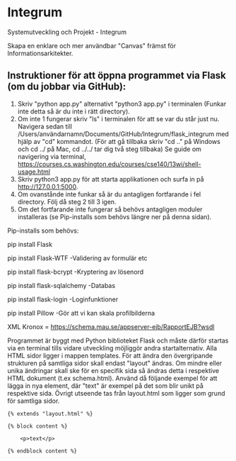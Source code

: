 # Integrum

Systemutveckling och Projekt - Integrum

Skapa en enklare och mer användbar "Canvas" främst för Informationsarkitekter.

Instruktioner för att öppna programmet via Flask (om du jobbar via GitHub):
---------------------------------------------------------------------------
1. Skriv "python app.py" alternativt "python3 app.py" i terminalen (Funkar inte detta så är du inte i rätt directory).
2. Om inte 1 fungerar skriv "ls" i terminalen för att se var du står just nu. Navigera sedan till /Users/användarnamn/Documents/GitHub/Integrum/flask_integrum med hjälp av "cd" kommandot. (För att gå tillbaka skriv "cd .." på Windows och cd ../ på Mac, cd ../../ tar dig två steg tillbaka) Se guide om navigering via terminal, https://courses.cs.washington.edu/courses/cse140/13wi/shell-usage.html
3. Skriv python3 app.py för att starta applikationen och surfa in på http://127.0.0.1:5000.
4. Om ovanstånde inte funkar så är du antagligen fortfarande i fel directory. Följ då steg 2 till 3 igen.
5. Om det fortfarande inte fungerar så behövs antagligen moduler installeras (se Pip-installs som behövs längre ner på denna sidan).


Pip-installs som behövs:

pip install Flask

pip install Flask-WTF      -Validering av formulär etc

pip install flask-bcrypt       -Kryptering av lösenord 

pip install flask-sqlalchemy   -Databas

pip install flask-login    -Loginfunktioner

pip install Pillow     -Gör att vi kan skala profilbilderna


XML Kronox = https://schema.mau.se/appserver-ejb/RapportEJB?wsdl


Programmet är byggt med Python biblioteket Flask och måste därför startas via en terminal tills vidare utveckling möjliggör andra startalternativ.
Alla HTML sidor ligger i mappen templates. För att ändra den övergripande strukturen på samtliga sidor skall endast "layout" ändras. 
Om mindre eller unika ändringar skall ske för en specifik sida så ändras detta i respektive HTML dokument (t.ex schema.html).
Använd då följande exempel för att lägga in nya element, där "text" är exempel på det som blir unikt på respektive sida. Övrigt utseende
tas från layout.html som ligger som grund för samtliga sidor.
    
    {% extends "layout.html" %}
        
    {% block content %}

        <p>text</p>

    {% endblock content %}

